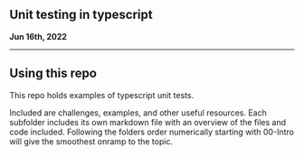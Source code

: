 ## Unit testing in typescript
__Jun 16th, 2022__

---
## Using this repo
This repo holds examples of typescript unit tests.

Included are challenges, examples, and other useful resources.
Each subfolder includes its own markdown file with an overview of the files and code included.
Following the folders order numerically starting with 00-Intro will give the smoothest onramp to the topic.
